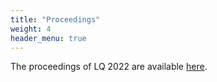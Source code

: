 ```yaml
---
title: "Proceedings"
weight: 4
header_menu: true
---
```

The proceedings of LQ 2022 are available [here](proceedings/CompleteVolume.pdf).